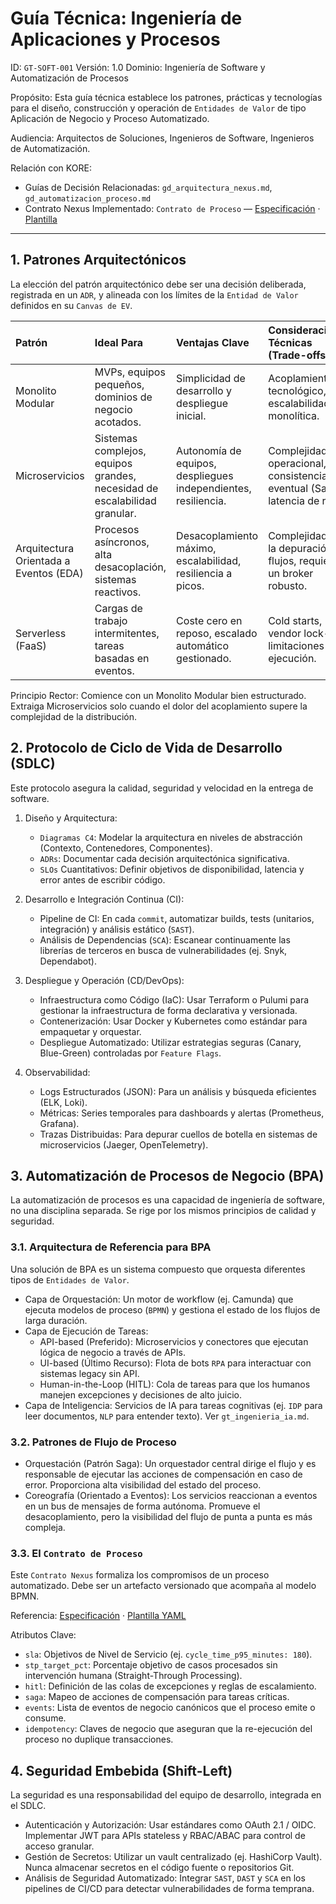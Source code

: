 # Guía Técnica: Ingeniería de Aplicaciones y Procesos

ID: `GT-SOFT-001`
Versión: 1.0
Dominio: Ingeniería de Software y Automatización de Procesos

Propósito: Esta guía técnica establece los patrones, prácticas y tecnologías para el diseño, construcción y operación de `Entidades de Valor` de tipo Aplicación de Negocio y Proceso Automatizado.

Audiencia: Arquitectos de Soluciones, Ingenieros de Software, Ingenieros de Automatización.

Relación con KORE:

* Guías de Decisión Relacionadas: `gd_arquitectura_nexus.md`, `gd_automatizacion_proceso.md`
* Contrato Nexus Implementado: `Contrato de Proceso` — [Especificación](../contratos/procesos/contrato_proceso.md) · [Plantilla](../contratos/procesos/contrato_proceso.yml)

---

## 1. Patrones Arquitectónicos

La elección del patrón arquitectónico debe ser una decisión deliberada, registrada en un `ADR`, y alineada con los límites de la `Entidad de Valor` definidos en su `Canvas de EV`.

| Patrón | Ideal Para | Ventajas Clave | Consideraciones Técnicas (Trade-offs) |
| :--- | :--- | :--- | :--- |
| Monolito Modular | MVPs, equipos pequeños, dominios de negocio acotados. | Simplicidad de desarrollo y despliegue inicial. | Acoplamiento tecnológico, escalabilidad monolítica. |
| Microservicios | Sistemas complejos, equipos grandes, necesidad de escalabilidad granular. | Autonomía de equipos, despliegues independientes, resiliencia. | Complejidad operacional, consistencia eventual (Sagas), latencia de red. |
| Arquitectura Orientada a Eventos (EDA) | Procesos asíncronos, alta desacoplación, sistemas reactivos. | Desacoplamiento máximo, escalabilidad, resiliencia a picos. | Complejidad en la depuración de flujos, requiere un broker robusto. |
| Serverless (FaaS) | Cargas de trabajo intermitentes, tareas basadas en eventos. | Coste cero en reposo, escalado automático gestionado. | Cold starts, vendor lock-in, limitaciones de ejecución. |

Principio Rector: Comience con un Monolito Modular bien estructurado. Extraiga Microservicios solo cuando el dolor del acoplamiento supere la complejidad de la distribución.

## 2. Protocolo de Ciclo de Vida de Desarrollo (SDLC)

Este protocolo asegura la calidad, seguridad y velocidad en la entrega de software.

1. Diseño y Arquitectura:
    * `Diagramas C4`: Modelar la arquitectura en niveles de abstracción (Contexto, Contenedores, Componentes).
    * `ADRs`: Documentar cada decisión arquitectónica significativa.
    * `SLOs` Cuantitativos: Definir objetivos de disponibilidad, latencia y error antes de escribir código.

2. Desarrollo e Integración Continua (CI):
    * Pipeline de CI: En cada `commit`, automatizar builds, tests (unitarios, integración) y análisis estático (`SAST`).
    * Análisis de Dependencias (`SCA`): Escanear continuamente las librerías de terceros en busca de vulnerabilidades (ej. Snyk, Dependabot).

3. Despliegue y Operación (CD/DevOps):
    * Infraestructura como Código (IaC): Usar Terraform o Pulumi para gestionar la infraestructura de forma declarativa y versionada.
    * Contenerización: Usar Docker y Kubernetes como estándar para empaquetar y orquestar.
    * Despliegue Automatizado: Utilizar estrategias seguras (Canary, Blue-Green) controladas por `Feature Flags`.

4. Observabilidad:
    * Logs Estructurados (JSON): Para un análisis y búsqueda eficientes (ELK, Loki).
    * Métricas: Series temporales para dashboards y alertas (Prometheus, Grafana).
    * Trazas Distribuidas: Para depurar cuellos de botella en sistemas de microservicios (Jaeger, OpenTelemetry).

## 3. Automatización de Procesos de Negocio (BPA)

La automatización de procesos es una capacidad de ingeniería de software, no una disciplina separada. Se rige por los mismos principios de calidad y seguridad.

### 3.1. Arquitectura de Referencia para BPA

Una solución de BPA es un sistema compuesto que orquesta diferentes tipos de `Entidades de Valor`.

* Capa de Orquestación: Un motor de workflow (ej. Camunda) que ejecuta modelos de proceso (`BPMN`) y gestiona el estado de los flujos de larga duración.
* Capa de Ejecución de Tareas:
  * API-based (Preferido): Microservicios y conectores que ejecutan lógica de negocio a través de APIs.
  * UI-based (Último Recurso): Flota de bots `RPA` para interactuar con sistemas legacy sin API.
  * Human-in-the-Loop (HITL): Cola de tareas para que los humanos manejen excepciones y decisiones de alto juicio.
* Capa de Inteligencia: Servicios de IA para tareas cognitivas (ej. `IDP` para leer documentos, `NLP` para entender texto). Ver `gt_ingenieria_ia.md`.

### 3.2. Patrones de Flujo de Proceso

* Orquestación (Patrón Saga): Un orquestador central dirige el flujo y es responsable de ejecutar las acciones de compensación en caso de error. Proporciona alta visibilidad del estado del proceso.
* Coreografía (Orientado a Eventos): Los servicios reaccionan a eventos en un bus de mensajes de forma autónoma. Promueve el desacoplamiento, pero la visibilidad del flujo de punta a punta es más compleja.

### 3.3. El `Contrato de Proceso`

Este `Contrato Nexus` formaliza los compromisos de un proceso automatizado. Debe ser un artefacto versionado que acompaña al modelo BPMN.

Referencia: [Especificación](../plantillas_contratos/procesos/contrato_proceso.md) · [Plantilla YAML](../plantillas_contratos/procesos/contrato_proceso.yml)

Atributos Clave:

* `sla`: Objetivos de Nivel de Servicio (ej. `cycle_time_p95_minutes: 180`).
* `stp_target_pct`: Porcentaje objetivo de casos procesados sin intervención humana (Straight-Through Processing).
* `hitl`: Definición de las colas de excepciones y reglas de escalamiento.
* `saga`: Mapeo de acciones de compensación para tareas críticas.
* `events`: Lista de eventos de negocio canónicos que el proceso emite o consume.
* `idempotency`: Claves de negocio que aseguran que la re-ejecución del proceso no duplique transacciones.

## 4. Seguridad Embebida (Shift-Left)

La seguridad es una responsabilidad del equipo de desarrollo, integrada en el SDLC.

* Autenticación y Autorización: Usar estándares como OAuth 2.1 / OIDC. Implementar JWT para APIs stateless y RBAC/ABAC para control de acceso granular.
* Gestión de Secretos: Utilizar un vault centralizado (ej. HashiCorp Vault). Nunca almacenar secretos en el código fuente o repositorios Git.
* Análisis de Seguridad Automatizado: Integrar `SAST`, `DAST` y `SCA` en los pipelines de CI/CD para detectar vulnerabilidades de forma temprana.
